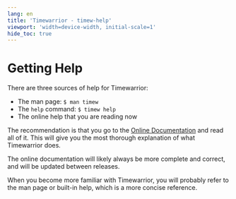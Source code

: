 ```yaml
---
lang: en
title: 'Timewarrior - timew-help'
viewport: 'width=device-width, initial-scale=1'
hide_toc: true
---
```


# Getting Help

There are three sources of help for Timewarrior:

- The man page: `$ man timew`
- The `help` command: `$ timew help`
- The online help that you are reading now

The recommendation is that you go to the [Online Documentation](..) and read all of it.
This will give you the most thorough explanation of what Timewarrior does.

The online documentation will likely always be more complete and correct, and will be updated between releases.

When you become more familiar with Timewarrior, you will probably refer to the man page or built-in help, which is a more concise reference.
